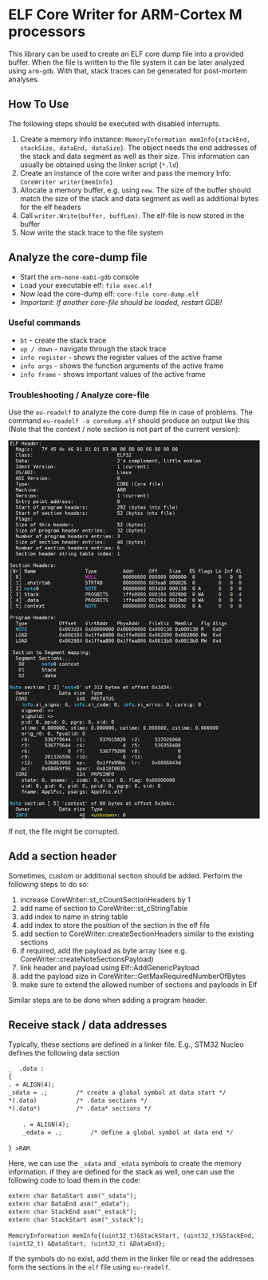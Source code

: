# ELF Core Writer for ARM-Cortex M processors

This library can be used to create an ELF core dump file into a provided buffer. When the file is written to the file system it can be later analyzed using `arm-gdb`.
With that, stack traces can be generated for post-mortem analyses.

## How To Use
The following steps should be executed with disabled interrupts. 

1) Create a memory info instance: `MemoryInformation memInfo{stackEnd, stackSize, dataEnd, dataSize}`. The object needs the end addresses of the stack and data segment as well as their size. This information can usually be obtained using the linker script (`*.ld`)
2) Create an instance of the core writer and pass the memory Info: `CoreWriter writer{memInfo}`
3) Allocate a memory buffer, e.g. using `new`. The size of the buffer should match the size of the stack and data segment as well as additional bytes for the elf headers
4) Call `writer.Write(buffer, buffLen)`. The elf-file is now stored in the buffer
5) Now write the stack trace to the file system

## Analyze the core-dump file
* Start the `arm-none-eabi-gdb` console
* Load your executable elf: `file exec.elf`
* Now load the core-dump elf: `core-file core-dump.elf`
* *Important: If another core-file should be loaded, restart GDB!*

### Useful commands
* `bt` - create the stack trace
* `up / down` - navigate through the stack trace
* `info register` - shows the register values of the active frame
* `info args` - shows the function arguments of the active frame
* `info frame` - shows important values of the active frame

### Troubleshooting / Analyze core-file
Use the `eu-readelf` to analyze the core dump file in case of problems. The command `eu-readelf -a coredump.elf` should produce an output like this (Note that the context / note section is not part of the current version):

![alt text](img.png "Image")

If not, the file might be corrupted.

## Add a section header
Sometimes, custom or additional section should be added. Perform the following steps to do so: 

1) increase CoreWriter::st_cCountSectionHeaders by 1
2) add name of section to CoreWriter::st_cStringTable
3) add index to name in string table
4) add index to store the position of the section in the elf file
5) add section to CoreWriter::createSectionHeaders similar to the existing sections
6) if required, add the payload as byte array (see e.g. CoreWriter::createNoteSectionsPayload)
7) link header and payload using Elf::AddGenericPayload
8) add the payload size in CoreWriter::GetMaxRequiredNumberOfBytes
9) make sure to extend the allowed number of sections and payloads in Elf

Similar steps are to be done when adding a program header.

## Receive stack / data addresses
Typically, these sections are defined in a linker file.  E.g., STM32 Nucleo defines the following data section
```
_  .data :
{
. = ALIGN(4);
_sdata = .;        /* create a global symbol at data start */
*(.data)           /* .data sections */
*(.data*)          /* .data* sections */

    . = ALIGN(4);
    _edata = .;        /* define a global symbol at data end */

} >RAM 
```
Here, we can use the `_sdata` and `_edata` symbols to create the memory information. if they are defined for the stack as well, one can use the following code to load them in the code:
```
extern char DataStart asm("_sdata");
extern char DataEnd asm("_edata");
extern char StackEnd asm("_estack");
extern char StackStart asm("_sstack");

MemoryInformation memInfo{(uint32_t)&StackStart, (uint32_t)&StackEnd, (uint32_t) &DataStart, (uint32_t) &DataEnd};
```

If the symbols do no exist, add them in the linker file or read the addresses form the sections in the `elf` file using `eu-readelf`. 